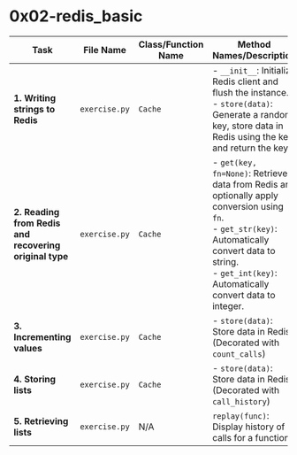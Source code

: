 # 0x02-redis_basic

| Task | File Name | Class/Function Name | Method Names/Description |
| --- | --- | --- | --- |
| **1. Writing strings to Redis** | `exercise.py` | `Cache` | - `__init__`: Initialize Redis client and flush the instance. <br>- `store(data)`: Generate a random key, store data in Redis using the key, and return the key. |
| **2. Reading from Redis and recovering original type** | `exercise.py` | `Cache` | - `get(key, fn=None)`: Retrieve data from Redis and optionally apply conversion using `fn`. <br>- `get_str(key)`: Automatically convert data to string. <br>- `get_int(key)`: Automatically convert data to integer. |
| **3. Incrementing values** | `exercise.py` | `Cache` | - `store(data)`: Store data in Redis. (Decorated with `count_calls`) |
| **4. Storing lists** | `exercise.py` | `Cache` | - `store(data)`: Store data in Redis. (Decorated with `call_history`) |
| **5. Retrieving lists** | `exercise.py` | N/A | `replay(func)`: Display history of calls for a function. |
